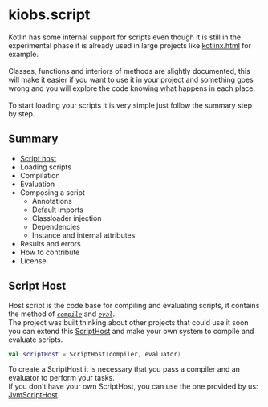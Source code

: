 # kiobs.script
Kotlin has some internal support for scripts even though it is still in the experimental phase it is already used in large projects like [kotlinx.html](https://github.com/Kotlin/kotlinx.html) for example.\
<br>
Classes, functions and interiors of methods are slightly documented, this will make it easier if you want to use it in your project and something goes wrong and you will explore the code knowing what happens in each place.\
<br>
To start loading your scripts it is very simple just follow the summary step by step.

## Summary
* [Script host](#script-host)
* Loading scripts
* Compilation
* Evaluation
* Composing a script
  * Annotations
  * Default imports
  * Classloader injection
  * Dependencies
  * Instance and internal attributes
* Results and errors
* How to contribute
* License

## Script Host
Host script is the code base for compiling and evaluating scripts, it contains the method of [*`compile`*](https://github.com/DevNatan/kiobs.script/blob/master/src/main/kotlin/me/devnatan/kiobs/script/host/ScriptHost.kt#L23) and [*`eval`*](https://github.com/DevNatan/kiobs.script/blob/master/src/main/kotlin/me/devnatan/kiobs/script/host/ScriptHost.kt#L23).\
The project was built thinking about other projects that could use it soon you can extend this [ScriptHost](https://github.com/DevNatan/kiobs.script/blob/master/src/main/kotlin/me/devnatan/kiobs/script/host/ScriptHost.kt) and make your own system to compile and evaluate scripts.
```kotlin
val scriptHost = ScriptHost(compiler, evaluator)
```
To create a ScriptHost it is necessary that you pass a compiler and an evaluator to perform your tasks.\
If you don't have your own ScriptHost, you can use the one provided by us: [JvmScriptHost](https://github.com/DevNatan/kiobs.script/blob/master/src/main/kotlin/me/devnatan/kiobs/script/host/ScriptHost.kt#L34).
